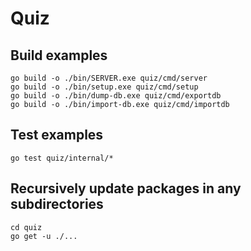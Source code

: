 # Quiz

## Build examples

```
go build -o ./bin/SERVER.exe quiz/cmd/server
go build -o ./bin/setup.exe quiz/cmd/setup
go build -o ./bin/dump-db.exe quiz/cmd/exportdb
go build -o ./bin/import-db.exe quiz/cmd/importdb
```

## Test examples

```
go test quiz/internal/*
```


## Recursively update packages in any subdirectories

```
cd quiz
go get -u ./...
```
